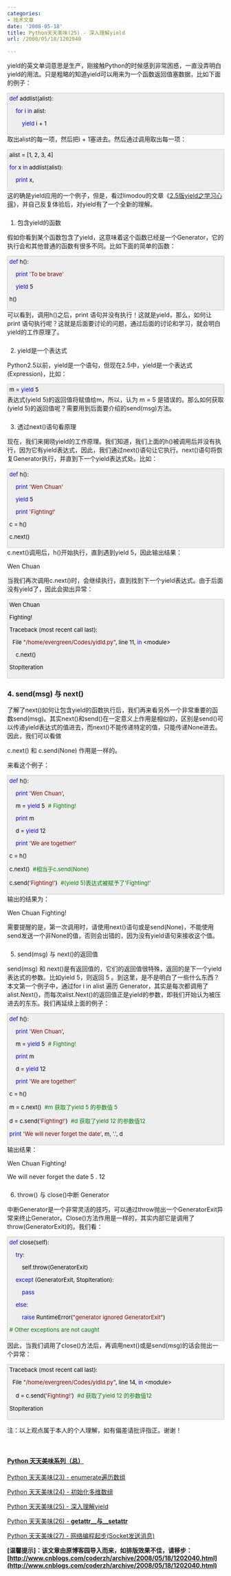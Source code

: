 ```yaml
---
categories:
- 技术文章
date: '2008-05-18'
title: Python天天美味(25) - 深入理解yield
url: /2008/05/18/1202040

---
```



yield的英文单词意思是生产，刚接触Python的时候感到非常困惑，一直没弄明白yield的用法。只是粗略的知道yield可以用来为一个函数返回值塞数据，比如下面的例子：

<div style="border: 1px solid #cccccc; padding: 4px 5px 4px 4px; background-color: #eeeeee; font-size: 13px; width: 98%;"><span style="color: #0000ff;">def</span><span style="color: #000000;">&nbsp;addlist(alist):

&nbsp;&nbsp;&nbsp;&nbsp;</span><span style="color: #0000ff;">for</span><span style="color: #000000;">&nbsp;i&nbsp;</span><span style="color: #0000ff;">in</span><span style="color: #000000;">&nbsp;alist:

&nbsp;&nbsp;&nbsp;&nbsp;&nbsp;&nbsp;&nbsp;&nbsp;</span><span style="color: #0000ff;">yield</span><span style="color: #000000;">&nbsp;i&nbsp;</span><span style="color: #000000;">+</span><span style="color: #000000;">&nbsp;</span><span style="color: #000000;">1</span></div>
取出alist的每一项，然后把i + 1塞进去。然后通过调用取出每一项：

<div style="border: 1px solid #cccccc; padding: 4px 5px 4px 4px; background-color: #eeeeee; font-size: 13px; width: 98%;"><span style="color: #000000;">alist&nbsp;</span><span style="color: #000000;">=</span><span style="color: #000000;">&nbsp;[</span><span style="color: #000000;">1</span><span style="color: #000000;">,&nbsp;</span><span style="color: #000000;">2</span><span style="color: #000000;">,&nbsp;</span><span style="color: #000000;">3</span><span style="color: #000000;">,&nbsp;</span><span style="color: #000000;">4</span><span style="color: #000000;">]

</span><span style="color: #0000ff;">for</span><span style="color: #000000;">&nbsp;x&nbsp;</span><span style="color: #0000ff;">in</span><span style="color: #000000;">&nbsp;addlist(alist):

&nbsp;&nbsp;&nbsp;&nbsp;</span><span style="color: #0000ff;">print</span><span style="color: #000000;">&nbsp;x,</span></div>
这的确是yield应用的一个例子，但是，看过limodou的文章《[2.5版yield之学习心得](http://blog.donews.com/limodou/archive/2006/09/04/1028747.aspx)》，并自己反复体验后，对yield有了一个全新的理解。

### 
1. 包含yield的函数

假如你看到某个函数包含了yield，这意味着这个函数已经是一个Generator，它的执行会和其他普通的函数有很多不同。比如下面的简单的函数：

<div style="border: 1px solid #cccccc; padding: 4px 5px 4px 4px; background-color: #eeeeee; font-size: 13px; width: 98%;"><span style="color: #0000ff;">def</span><span style="color: #000000;">&nbsp;h():

&nbsp;&nbsp;&nbsp;&nbsp;</span><span style="color: #0000ff;">print</span><span style="color: #000000;">&nbsp;</span><span style="color: #800000;">'</span><span style="color: #800000;">To&nbsp;be&nbsp;brave</span><span style="color: #800000;">'</span><span style="color: #000000;">

&nbsp;&nbsp;&nbsp;&nbsp;</span><span style="color: #0000ff;">yield</span><span style="color: #000000;">&nbsp;</span><span style="color: #000000;">5</span><span style="color: #000000;">

h()</span></div>
可以看到，调用h()之后，print 语句并没有执行！这就是yield，那么，如何让print 语句执行呢？这就是后面要讨论的问题，通过后面的讨论和学习，就会明白yield的工作原理了。

### 
2. yield是一个表达式

Python2.5以前，yield是一个语句，但现在2.5中，yield是一个表达式(Expression)，比如：

<div style="border: 1px solid #cccccc; padding: 4px 5px 4px 4px; background-color: #eeeeee; font-size: 13px; width: 98%;"><span style="color: #000000;">m&nbsp;</span><span style="color: #000000;">=</span><span style="color: #000000;">&nbsp;</span><span style="color: #0000ff;">yield</span><span style="color: #000000;">&nbsp;</span><span style="color: #000000;">5</span></div>
表达式(yield 5)的返回值将赋值给m，所以，认为 m = 5 是错误的。那么如何获取(yield 5)的返回值呢？需要用到后面要介绍的send(msg)方法。

### 
3. 透过next()语句看原理

现在，我们来揭晓yield的工作原理。我们知道，我们上面的h()被调用后并没有执行，因为它有yield表达式，因此，我们通过next()语句让它执行。next()语句将恢复Generator执行，并直到下一个yield表达式处。比如：

<div style="border: 1px solid #cccccc; padding: 4px 5px 4px 4px; background-color: #eeeeee; font-size: 13px; width: 98%;"><span style="color: #0000ff;">def</span><span style="color: #000000;">&nbsp;h():

&nbsp;&nbsp;&nbsp;&nbsp;</span><span style="color: #0000ff;">print</span><span style="color: #000000;">&nbsp;</span><span style="color: #800000;">'</span><span style="color: #800000;">Wen&nbsp;Chuan</span><span style="color: #800000;">'</span><span style="color: #000000;">

&nbsp;&nbsp;&nbsp;&nbsp;</span><span style="color: #0000ff;">yield</span><span style="color: #000000;">&nbsp;</span><span style="color: #000000;">5</span><span style="color: #000000;">

&nbsp;&nbsp;&nbsp;&nbsp;</span><span style="color: #0000ff;">print</span><span style="color: #000000;">&nbsp;</span><span style="color: #800000;">'</span><span style="color: #800000;">Fighting!</span><span style="color: #800000;">'</span><span style="color: #000000;">

c&nbsp;</span><span style="color: #000000;">=</span><span style="color: #000000;">&nbsp;h()

c.next()</span></div>
c.next()调用后，h()开始执行，直到遇到yield 5，因此输出结果：

Wen Chuan

当我们再次调用c.next()时，会继续执行，直到找到下一个yield表达式。由于后面没有yield了，因此会拋出异常：

<div style="border: 1px solid #cccccc; padding: 4px 5px 4px 4px; background-color: #eeeeee; font-size: 13px; width: 98%;"><span style="color: #000000;">Wen&nbsp;Chuan

Fighting!

Traceback&nbsp;(most&nbsp;recent&nbsp;call&nbsp;last):

&nbsp;&nbsp;File&nbsp;</span><span style="color: #800000;">"</span><span style="color: #800000;">/home/evergreen/Codes/yidld.py</span><span style="color: #800000;">"</span><span style="color: #000000;">,&nbsp;line&nbsp;</span><span style="color: #000000;">11</span><span style="color: #000000;">,&nbsp;</span><span style="color: #0000ff;">in</span><span style="color: #000000;">&nbsp;</span><span style="color: #000000;">&lt;</span><span style="color: #000000;">module</span><span style="color: #000000;">&gt;</span><span style="color: #000000;">

&nbsp;&nbsp;&nbsp;&nbsp;c.next()

StopIteration</span></div>

### 4. send(msg) 与 next()

了解了next()如何让包含yield的函数执行后，我们再来看另外一个非常重要的函数send(msg)。其实next()和send()在一定意义上作用是相似的，区别是send()可以传递yield表达式的值进去，而next()不能传递特定的值，只能传递None进去。因此，我们可以看做

c.next() 和 c.send(None) 作用是一样的。

来看这个例子：

<div style="border: 1px solid #cccccc; padding: 4px 5px 4px 4px; background-color: #eeeeee; font-size: 13px; width: 98%;"><span style="color: #0000ff;">def</span><span style="color: #000000;">&nbsp;h():

&nbsp;&nbsp;&nbsp;&nbsp;</span><span style="color: #0000ff;">print</span><span style="color: #000000;">&nbsp;</span><span style="color: #800000;">'</span><span style="color: #800000;">Wen&nbsp;Chuan</span><span style="color: #800000;">'</span><span style="color: #000000;">,

&nbsp;&nbsp;&nbsp;&nbsp;m&nbsp;</span><span style="color: #000000;">=</span><span style="color: #000000;">&nbsp;</span><span style="color: #0000ff;">yield</span><span style="color: #000000;">&nbsp;</span><span style="color: #000000;">5</span><span style="color: #000000;">&nbsp;&nbsp;</span><span style="color: #008000;">#</span><span style="color: #008000;">&nbsp;Fighting!</span><span style="color: #008000;">

</span><span style="color: #000000;">&nbsp;&nbsp;&nbsp;&nbsp;</span><span style="color: #0000ff;">print</span><span style="color: #000000;">&nbsp;m

&nbsp;&nbsp;&nbsp;&nbsp;d&nbsp;</span><span style="color: #000000;">=</span><span style="color: #000000;">&nbsp;</span><span style="color: #0000ff;">yield</span><span style="color: #000000;">&nbsp;</span><span style="color: #000000;">12</span><span style="color: #000000;">

&nbsp;&nbsp;&nbsp;&nbsp;</span><span style="color: #0000ff;">print</span><span style="color: #000000;">&nbsp;</span><span style="color: #800000;">'</span><span style="color: #800000;">We&nbsp;are&nbsp;together!</span><span style="color: #800000;">'</span><span style="color: #000000;">

c&nbsp;</span><span style="color: #000000;">=</span><span style="color: #000000;">&nbsp;h()

c.next()&nbsp;&nbsp;</span><span style="color: #008000;">#</span><span style="color: #008000;">相当于c.send(None)</span><span style="color: #008000;">

</span><span style="color: #000000;">c.send(</span><span style="color: #800000;">'</span><span style="color: #800000;">Fighting!</span><span style="color: #800000;">'</span><span style="color: #000000;">)&nbsp;&nbsp;</span><span style="color: #008000;">#</span><span style="color: #008000;">(yield&nbsp;5)表达式被赋予了'Fighting!'</span></div>
输出的结果为：

Wen Chuan Fighting!

需要提醒的是，第一次调用时，请使用next()语句或是send(None)，不能使用send发送一个非None的值，否则会出错的，因为没有yield语句来接收这个值。

### 
5. send(msg) 与 next()的返回值

send(msg) 和 next()是有返回值的，它们的返回值很特殊，返回的是下一个yield表达式的参数。比如yield 5，则返回 5 。到这里，是不是明白了一些什么东西？本文第一个例子中，通过for i in alist 遍历 Generator，其实是每次都调用了alist.Next()，而每次alist.Next()的返回值正是yield的参数，即我们开始认为被压进去的东东。我们再延续上面的例子：

<div style="border: 1px solid #cccccc; padding: 4px 5px 4px 4px; background-color: #eeeeee; font-size: 13px; width: 98%;"><span style="color: #0000ff;">def</span><span style="color: #000000;">&nbsp;h():

&nbsp;&nbsp;&nbsp;&nbsp;</span><span style="color: #0000ff;">print</span><span style="color: #000000;">&nbsp;</span><span style="color: #800000;">'</span><span style="color: #800000;">Wen&nbsp;Chuan</span><span style="color: #800000;">'</span><span style="color: #000000;">,

&nbsp;&nbsp;&nbsp;&nbsp;m&nbsp;</span><span style="color: #000000;">=</span><span style="color: #000000;">&nbsp;</span><span style="color: #0000ff;">yield</span><span style="color: #000000;">&nbsp;</span><span style="color: #000000;">5</span><span style="color: #000000;">&nbsp;&nbsp;</span><span style="color: #008000;">#</span><span style="color: #008000;">&nbsp;Fighting!</span><span style="color: #008000;">

</span><span style="color: #000000;">&nbsp;&nbsp;&nbsp;&nbsp;</span><span style="color: #0000ff;">print</span><span style="color: #000000;">&nbsp;m

&nbsp;&nbsp;&nbsp;&nbsp;d&nbsp;</span><span style="color: #000000;">=</span><span style="color: #000000;">&nbsp;</span><span style="color: #0000ff;">yield</span><span style="color: #000000;">&nbsp;</span><span style="color: #000000;">12</span><span style="color: #000000;">

&nbsp;&nbsp;&nbsp;&nbsp;</span><span style="color: #0000ff;">print</span><span style="color: #000000;">&nbsp;</span><span style="color: #800000;">'</span><span style="color: #800000;">We&nbsp;are&nbsp;together!</span><span style="color: #800000;">'</span><span style="color: #000000;">

c&nbsp;</span><span style="color: #000000;">=</span><span style="color: #000000;">&nbsp;h()

m&nbsp;</span><span style="color: #000000;">=</span><span style="color: #000000;">&nbsp;c.next()&nbsp;&nbsp;</span><span style="color: #008000;">#</span><span style="color: #008000;">m&nbsp;获取了yield&nbsp;5&nbsp;的参数值&nbsp;5</span><span style="color: #008000;">

</span><span style="color: #000000;">d&nbsp;</span><span style="color: #000000;">=</span><span style="color: #000000;">&nbsp;c.send(</span><span style="color: #800000;">'</span><span style="color: #800000;">Fighting!</span><span style="color: #800000;">'</span><span style="color: #000000;">)&nbsp;&nbsp;</span><span style="color: #008000;">#</span><span style="color: #008000;">d&nbsp;获取了yield&nbsp;12&nbsp;的参数值12</span><span style="color: #008000;">

</span><span style="color: #0000ff;">print</span><span style="color: #000000;">&nbsp;</span><span style="color: #800000;">'</span><span style="color: #800000;">We&nbsp;will&nbsp;never&nbsp;forget&nbsp;the&nbsp;date</span><span style="color: #800000;">'</span><span style="color: #000000;">,&nbsp;m,&nbsp;</span><span style="color: #800000;">'</span><span style="color: #800000;">.</span><span style="color: #800000;">'</span><span style="color: #000000;">,&nbsp;d</span></div>
输出结果：

Wen Chuan Fighting!

We will never forget the date 5 . 12

### 
6. throw() 与 close()中断 Generator

中断Generator是一个非常灵活的技巧，可以通过throw抛出一个GeneratorExit异常来终止Generator。Close()方法作用是一样的，其实内部它是调用了throw(GeneratorExit)的。我们看：

<div style="border: 1px solid #cccccc; padding: 4px 5px 4px 4px; background-color: #eeeeee; font-size: 13px; width: 98%;"><span style="color: #0000ff;">def</span><span style="color: #000000;">&nbsp;close(self):

&nbsp;&nbsp;&nbsp;&nbsp;</span><span style="color: #0000ff;">try</span><span style="color: #000000;">:

&nbsp;&nbsp;&nbsp;&nbsp;&nbsp;&nbsp;&nbsp;&nbsp;self.throw(GeneratorExit)

&nbsp;&nbsp;&nbsp;&nbsp;</span><span style="color: #0000ff;">except</span><span style="color: #000000;">&nbsp;(GeneratorExit,&nbsp;StopIteration):

&nbsp;&nbsp;&nbsp;&nbsp;&nbsp;&nbsp;&nbsp;&nbsp;</span><span style="color: #0000ff;">pass</span><span style="color: #000000;">

&nbsp;&nbsp;&nbsp;&nbsp;</span><span style="color: #0000ff;">else</span><span style="color: #000000;">:

&nbsp;&nbsp;&nbsp;&nbsp;&nbsp;&nbsp;&nbsp;&nbsp;</span><span style="color: #0000ff;">raise</span><span style="color: #000000;">&nbsp;RuntimeError(</span><span style="color: #800000;">"</span><span style="color: #800000;">generator&nbsp;ignored&nbsp;GeneratorExit</span><span style="color: #800000;">"</span><span style="color: #000000;">)

</span><span style="color: #008000;">#</span><span style="color: #008000;">&nbsp;Other&nbsp;exceptions&nbsp;are&nbsp;not&nbsp;caught</span></div>
因此，当我们调用了close()方法后，再调用next()或是send(msg)的话会抛出一个异常：

<div style="border: 1px solid #cccccc; padding: 4px 5px 4px 4px; background-color: #eeeeee; font-size: 13px; width: 98%;"><span style="color: #000000;">Traceback&nbsp;(most&nbsp;recent&nbsp;call&nbsp;last):

&nbsp;&nbsp;File&nbsp;</span><span style="color: #800000;">"</span><span style="color: #800000;">/home/evergreen/Codes/yidld.py</span><span style="color: #800000;">"</span><span style="color: #000000;">,&nbsp;line&nbsp;</span><span style="color: #000000;">14</span><span style="color: #000000;">,&nbsp;</span><span style="color: #0000ff;">in</span><span style="color: #000000;">&nbsp;</span><span style="color: #000000;">&lt;</span><span style="color: #000000;">module</span><span style="color: #000000;">&gt;</span><span style="color: #000000;">

&nbsp;&nbsp;&nbsp;&nbsp;d&nbsp;</span><span style="color: #000000;">=</span><span style="color: #000000;">&nbsp;c.send(</span><span style="color: #800000;">'</span><span style="color: #800000;">Fighting!</span><span style="color: #800000;">'</span><span style="color: #000000;">)&nbsp;&nbsp;</span><span style="color: #008000;">#</span><span style="color: #008000;">d&nbsp;获取了yield&nbsp;12&nbsp;的参数值12</span><span style="color: #008000;">

</span><span style="color: #000000;">StopIteration</span></div>

注：以上观点属于本人的个人理解，如有偏差请批评指正。谢谢！

&nbsp;

#### [Python  天天美味系列（总）](http://www.cnblogs.com/coderzh/archive/2008/07/08/pythoncookbook.html)

[Python    天天美味(23) - enumerate遍历数组](http://www.cnblogs.com/coderzh/archive/2008/05/17/1201509.html) 
  
[Python    天天美味(24) - 初始化多维数组](http://www.cnblogs.com/coderzh/archive/2008/05/18/1201993.html) &nbsp;
  
[Python    天天美味(25) - 深入理解yield](http://www.cnblogs.com/coderzh/archive/2008/05/18/1202040.html) &nbsp;
  
[Python    天天美味(26) - __getattr__与__setattr__](http://www.cnblogs.com/coderzh/archive/2008/05/25/1206931.html) &nbsp;
  
[Python    天天美味(27) - 网络编程起步(Socket发送消息)](http://www.cnblogs.com/coderzh/archive/2008/06/07/1215607.html) &nbsp;


**[温馨提示]：该文章由原博客园导入而来，如排版效果不佳，请移步：[http://www.cnblogs.com/coderzh/archive/2008/05/18/1202040.html](http://www.cnblogs.com/coderzh/archive/2008/05/18/1202040.html)**